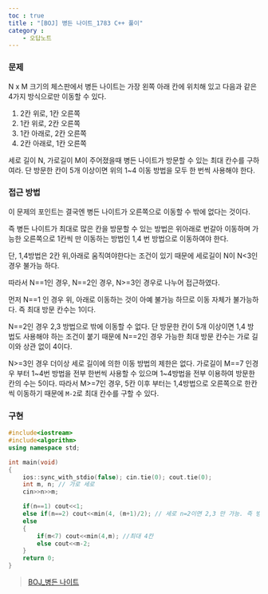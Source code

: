```yaml
---
toc : true
title : "[BOJ] 병든 나이트_1783 C++ 풀이"
category :
    - 오답노트
---
```

### 문제
N x M 크기의 체스판에서 병든 나이트는 가장 왼쪽 아래 칸에 위치해 있고 다음과 같은 4가지 방식으로만 이동할 수 있다.

1. 2칸 위로, 1칸 오른쪽
2. 1칸 위로, 2칸 오른쪽
3. 1칸 아래로, 2칸 오른쪽
4. 2칸 아래로, 1칸 오른쪽

세로 길이 N, 가로길이 M이 주어졌을때 병든 나이트가 방문할 수 있는 최대 칸수를 구하여라. 단 방문한 칸이 5개 이상이면 위의 1~4 이동 방법을 모두 한 번씩 사용해야 한다.

### 접근 방법
이 문제의 포인트는 결국엔 병든 나이트가 오른쪽으로 이동할 수 밖에 없다는 것이다. 

즉 병든 나이트가 최대로 많은 칸을 방문할 수 있는 방법은 위아래로 번갈아 이동하며 가능한 오른쪽으로 1칸씩 만 이동하는 방법인 1,4 번 방법으로 이동하여야 한다.

단, 1,4방법은 2칸 위,아래로 움직여야한다는 조건이 있기 때문에 세로길이 N이 N<3인 경우 불가능 하다.

따라서 N==1인 경우, N==2인 경우, N>=3인 경우로 나누어 접근하였다.

먼저 N==1 인 경우 위, 아래로 이동하는 것이 아예 불가능 하므로 이동 자체가 불가능하다. 즉 최대 방문 칸수는 1이다.

N==2인 경우 2,3 방법으로 밖에 이동할 수 없다. 단 방문한 칸이 5개 이상이면 1,4 방법도 사용해야 하는 조건이 붙기 때문에 N==2인 경우 가능한 최대 방문 칸수는 가로 길이와 상관 없이 4이다.

N>=3인 경우 더이상 세로 길이에 의한 이동 방법의 제한은 없다. 가로길이 M==7 인경우 부터 1~4번 방법을 전부 한번씩 사용할 수 있으며 1~4방법을 전부 이용하여 방문한 칸의 수는 5이다. 따라서 M>=7인 경우, 5칸 이후 부터는 1,4방법으로 오른쪽으로 한칸씩 이동하기 때문에 `M-2`로 최대 칸수를 구할 수 있다.

### 구현
``` cpp
#include<iostream>
#include<algorithm>
using namespace std;

int main(void)
{
    ios::sync_with_stdio(false); cin.tie(0); cout.tie(0);
    int m, n; // 가로 세로
    cin>>n>>m;

    if(n==1) cout<<1;
    else if(n==2) cout<<min(4, (m+1)/2); // 세로 n=2이면 2,3 만 가능. 즉 방문한 칸이 최대 4
    else
    {
        if(m<7) cout<<min(4,m); //최대 4칸
        else cout<<m-2;
    }
    return 0;
}
```

>[BOJ_병든 나이트](https://www.acmicpc.net/problem/1783)

